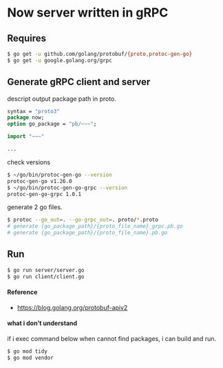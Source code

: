# Now server written in gRPC

## Requires
```sh
$ go get -u github.com/golang/protobuf/{proto,protoc-gen-go}
$ go get -u google.golang.org/grpc
```

## Generate gRPC client and server
descript output package path in proto.
```proto
syntax = "proto3"
package now;
option go_package = "pb/~~~";

import "~~~"

...
```

check versions
```sh
$ ~/go/bin/protoc-gen-go --version
protoc-gen-go v1.26.0
$ ~/go/bin/protoc-gen-go-grpc --version
protoc-gen-go-grpc 1.0.1
```

generate 2 go files.
```sh
$ protoc --go_out=. --go-grpc_out=. proto/*.proto
# generate {go_package_path}/{proto_file_name}_grpc.pb.go
# generate {go_package_path}/{proto_file_name}.pb.go
```

## Run
```sh
$ go run server/server.go
$ go run client/client.go
```

#### Reference
- https://blog.golang.org/protobuf-apiv2

#### what i don't understand
if i exec command below when cannot find packages, i can build and run.
```sh
$ go mod tidy
$ go mod vendor
```
